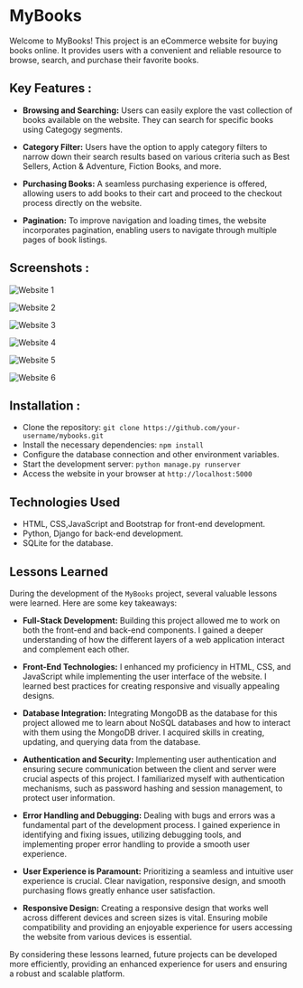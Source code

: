 
# MyBooks
Welcome to MyBooks! This project is an eCommerce website for buying books online. It provides users with a convenient and reliable resource to browse, search, and purchase their favorite books.



## Key Features :
- **Browsing and Searching:** Users can easily explore the vast collection of books available on the website. They can search for specific books using Categogy segments.

- **Category Filter:** Users have the option to apply category filters to narrow down their search results based on various criteria such as Best Sellers, Action & Adventure, Fiction Books, and more.

- **Purchasing Books:** A seamless purchasing experience is offered, allowing users to add books to their cart and proceed to the checkout process directly on the website.

- **Pagination:** To improve navigation and loading times, the website incorporates pagination, enabling users to navigate through multiple pages of book listings.



## Screenshots :
![Website 1](https://github.com/RaghavRD/Books-eCommerce-website/assets/108291726/94647e9d-dcf1-4834-a9aa-81cef6d35529)

![Website 2](https://github.com/RaghavRD/Books-eCommerce-website/assets/108291726/a30f3d7b-4594-41f9-a586-040f97cc1db9)

![Website 3](https://github.com/RaghavRD/Books-eCommerce-website/assets/108291726/c9ca1577-6aaa-4ab6-ad7e-c63af8d00022)

![Website 4](https://github.com/RaghavRD/Books-eCommerce-website/assets/108291726/638d8789-d6cf-4599-8843-40aa07502581)

![Website 5](https://github.com/RaghavRD/Books-eCommerce-website/assets/108291726/6925765b-a4db-484f-a291-4ad7e175f57f)

![Website 6](https://github.com/RaghavRD/Books-eCommerce-website/assets/108291726/2b3e76dc-2e9d-4d59-9668-5fad69ee08ba)



## Installation :

- Clone the repository: `git clone https://github.com/your-username/mybooks.git`
- Install the necessary dependencies: `npm install`
- Configure the database connection and other environment variables.
- Start the development server: `python manage.py runserver`
- Access the website in your browser at `http://localhost:5000`



## Technologies Used
- HTML, CSS,JavaScript and Bootstrap for front-end development.
- Python, Django for back-end development.
- SQLite for the database.



## Lessons Learned
During the development of the `MyBooks` project, several valuable lessons were learned. Here are some key takeaways:

- **Full-Stack Development:** Building this project allowed me to work on both the front-end and back-end components. I gained a deeper understanding of how the different layers of a web application interact and complement each other.

- **Front-End Technologies:** I enhanced my proficiency in HTML, CSS, and JavaScript while implementing the user interface of the website. I learned best practices for creating responsive and visually appealing designs.

- **Database Integration:** Integrating MongoDB as the database for this project allowed me to learn about NoSQL databases and how to interact with them using the MongoDB driver. I acquired skills in creating, updating, and querying data from the database.

- **Authentication and Security:** Implementing user authentication and ensuring secure communication between the client and server were crucial aspects of this project. I familiarized myself with authentication mechanisms, such as password hashing and session management, to protect user information.

- **Error Handling and Debugging:** Dealing with bugs and errors was a fundamental part of the development process. I gained experience in identifying and fixing issues, utilizing debugging tools, and implementing proper error handling to provide a smooth user experience.

- **User Experience is Paramount:** Prioritizing a seamless and intuitive user experience is crucial. Clear navigation, responsive design, and smooth purchasing flows greatly enhance user satisfaction.

- **Responsive Design:** Creating a responsive design that works well across different devices and screen sizes is vital. Ensuring mobile compatibility and providing an enjoyable experience for users accessing the website from various devices is essential.

By considering these lessons learned, future projects can be developed more efficiently, providing an enhanced experience for users and ensuring a robust and scalable platform.
